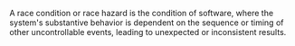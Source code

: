 A race condition or race hazard is the condition of software, where the system's substantive behavior is dependent on the sequence or timing of other uncontrollable events, leading to unexpected or inconsistent results.